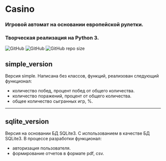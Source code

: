 # Casino
### Игровой автомат на основании европейской рулетки. 
### Творческая реализация на Python 3.

![GitHub](https://img.shields.io/badge/Alba3k-Casino-brightgreen?style=for-the-badge)
![GitHub](https://img.shields.io/github/license/Alba3k/Casino?style=for-the-badge)
![GitHub repo size](https://img.shields.io/github/repo-size/Alba3k/Casino?style=for-the-badge)

## simple_version

Версия simple. Написана без классов, функций, реализован следующий функционал:
- количество побед, процент побед от общего количества.
- количество поражений, процент от общего количества. 
- общее количество сыгранных игр, %.

***

## sqlite_version

Версия на основании БД SQLite3. C использованием в качестве БД SQLite3.
В процессе разработки функционал:
- авторизация пользователя.
- формирование отчетов в формате pdf, csv.



